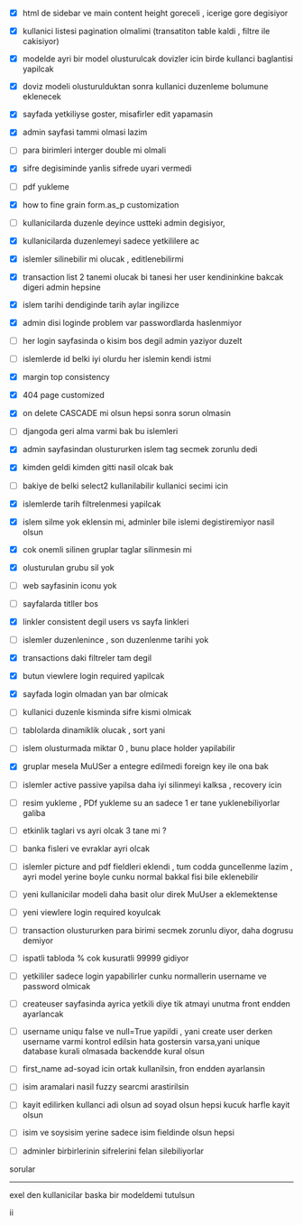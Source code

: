- [X] html de sidebar ve main content height goreceli , icerige gore degisiyor
- [X] kullanici listesi pagination olmalimi (transatiton table kaldi , filtre ile cakisiyor)
- [X] modelde ayri bir model olusturulcak dovizler icin birde kullanci baglantisi yapilcak
- [X] doviz modeli olusturulduktan sonra kullanici duzenleme bolumune eklenecek
- [X] sayfada yetkiliyse goster,  misafirler edit yapamasin
- [X] admin sayfasi tammi olmasi lazim
- [ ] para birimleri interger double mi olmali
- [X] sifre degisiminde yanlis sifrede uyari vermedi
- [ ] pdf yukleme
- [X] how to fine grain form.as_p customization
- [ ] kullanicilarda duzenle deyince ustteki admin degisiyor,
- [X] kullanicilarda duzenlemeyi sadece yetkililere ac
- [X] islemler silinebilir mi olucak , editlenebilirmi
- [X] transaction list 2 tanemi olucak bi tanesi her user kendininkine bakcak digeri admin hepsine
- [X] islem tarihi dendiginde tarih aylar ingilizce
- [X] admin disi loginde problem var passwordlarda haslenmiyor
- [ ] her login sayfasinda o kisim bos degil admin yaziyor duzelt
- [ ] islemlerde id belki iyi olurdu her islemin kendi istmi
- [X] margin top consistency
- [X] 404 page customized
- [X] on delete CASCADE mi olsun hepsi sonra sorun olmasin
- [ ] djangoda geri alma varmi bak bu islemleri
- [X] admin sayfasindan olustururken islem tag secmek zorunlu dedi
- [X] kimden geldi kimden gitti nasil olcak bak
- [ ] bakiye de belki select2 kullanilabilir kullanici secimi icin
- [X] islemlerde tarih filtrelenmesi yapilcak
- [X] islem silme yok eklensin mi, adminler bile islemi degistiremiyor nasil olsun
- [X] cok onemli silinen gruplar taglar silinmesin mi
- [X] olusturulan grubu sil yok
- [ ] web sayfasinin iconu yok 
- [ ] sayfalarda titller bos
- [X] linkler consistent degil users vs sayfa linkleri
- [ ] islemler duzenlenince , son duzenlenme tarihi yok
- [X] transactions daki filtreler tam degil
- [X] butun viewlere login required yapilcak
- [X] sayfada login olmadan yan bar olmicak
- [ ] kullanici duzenle kisminda sifre kismi olmicak
- [ ] tablolarda dinamiklik olucak , sort yani
- [ ] islem olusturmada miktar 0 , bunu place holder yapilabilir
- [X] gruplar mesela MuUSer a entegre edilmedi foreign key ile ona bak
- [ ] islemler active passive yapilsa daha iyi silinmeyi kalksa , recovery icin
- [ ] resim yukleme , PDf yukleme su an sadece 1 er tane yuklenebiliyorlar galiba
- [ ] etkinlik taglari vs ayri olcak 3 tane mi ?
- [ ] banka fisleri ve evraklar ayri olcak
- [ ] islemler picture and pdf fieldleri eklendi , tum codda guncellenme lazim , ayri model yerine boyle cunku normal bakkal fisi bile eklenebilir
- [ ] yeni kullanicilar modeli daha basit olur direk MuUser a eklemektense
- [ ] yeni viewlere login required koyulcak
- [ ] transaction olustururken para birimi secmek zorunlu diyor, daha dogrusu demiyor
- [ ] ispatli tabloda % cok kusuratli 99999 gidiyor
- [ ] yetkililer sadece login yapabilirler cunku normallerin username ve password olmicak
- [ ] createuser sayfasinda ayrica yetkili diye tik atmayi unutma front endden ayarlancak
- [ ] username uniqu false ve null=True yapildi , yani create user derken username varmi kontrol edilsin hata gostersin varsa,yani unique database kurali olmasada backendde kural olsun 
- [ ] first_name ad-soyad icin ortak kullanilsin, fron endden ayarlansin
- [ ] isim aramalari nasil fuzzy searcmi arastirilsin
- [ ] kayit edilirken kullanci adi olsun ad soyad olsun hepsi kucuk harfle kayit olsun
- [ ] isim ve soysisim yerine sadece isim fieldinde olsun hepsi
- [ ] adminler birbirlerinin sifrelerini felan silebiliyorlar



sorular
*********
exel den kullanicilar baska bir modeldemi tutulsun

ii 